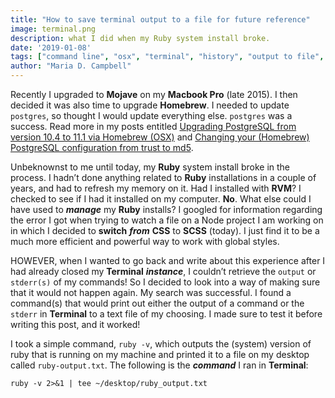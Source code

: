 ```yaml
---
title: "How to save terminal output to a file for future reference"
image: terminal.png
description: what I did when my Ruby system install broke.
date: '2019-01-08'
tags: ["command line", "osx", "terminal", "history", "output to file", "session log", "stdin", "stdout", "unix script command"]
author: "Maria D. Campbell"
---
```


Recently I upgraded to **Mojave** on my **Macbook Pro** (late 2015). I then decided it was also time to upgrade **Homebrew**. I needed to update `postgres`, so thought I would update everything else. `postgres` was a success. Read more in my posts entitled [Upgrading PostgreSQL from version 10.4 to 11.1 via Homebrew (OSX)](https://www.mariadcampbell.com/upgrading-postgresql-via-homebrew/) and [Changing your (Homebrew) PostgreSQL configuration from trust to md5]().
 
Unbeknownst to me until today, my **Ruby** system install broke in the process. I hadn’t done anything related to **Ruby** installations in a couple of years, and had to refresh my memory on it. Had I installed with **RVM**? I checked to see if I had it installed on my computer. **No**. What else could I have used to ***manage*** my **Ruby** installs? I googled for information regarding the error I got when trying to watch a file on a Node project I am working on in which I decided to **switch** ***from*** **CSS** to **SCSS** (today). I just find it to be a much more efficient and powerful way to work with global styles.

HOWEVER, when I wanted to go back and write about this experience after I had already closed my **Terminal** ***instance***, I couldn’t retrieve the `output` or `stderr(s)` of my commands! So I decided to look into a way of making sure that it would not happen again. My search was successful. I found a command(s) that would print out either the output of a command or the `stderr` in **Terminal** to a text file of my choosing. I made sure to test it before writing this post, and it worked!

I took a simple command, `ruby -v`, which outputs the (system) version of ruby that is running on my machine and printed it to a file on my desktop called `ruby-output.txt`. The following is the ***command*** I ran in **Terminal**:

```markdown
ruby -v 2>&1 | tee ~/desktop/ruby_output.txt
```